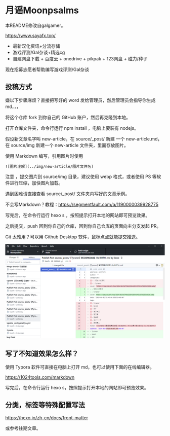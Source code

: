 # 月谣Moonpsalms

本README修改自galgamer。

https://www.sayafx.top/

 * 最新汉化资讯+分流存储
 * 游戏评测/Gal杂谈+精选cg
 * 自建网盘下载 + 百度云 + onedrive + pikpak + 123网盘 + 磁力/种子

现在招募志愿者帮助编写游戏评测/Gal杂谈



## 投稿方式

嫌以下步骤麻烦？直接把写好的 word 发给管理员，然后管理员会指导你生成 md，，，



将这个仓库 fork 到你自己的 GitHub 账户，然后再克隆到本地。

打开仓库文件夹，命令行运行 npm install ，电脑上要装有 nodejs。

假设新文章名字叫 new-article，在 source/_post/ 新建 一个 new-article.md，在 source/img 新建一个 new-article 文件夹，里面存放图片。

使用 Markdown 编写，引用图片时使用

```
![图片注解](../img/new-article/图片文件名)
```

注意 ，提交图片到 source/img 目录，建议使用 webp 格式，或者使用 PS 等软件进行压缩，加快图片加载。

遇到困难请直接查看 source/_post/ 文件夹内写好的文章示例。

不会写Markdown？教程：https://segmentfault.com/a/1190000039928775



写完后，在命令行运行 hexo s ，按照提示打开本地的网站即可预览效果。

之后提交，push 回到你自己的仓库，回到你自己仓库的页面向主分支发起 PR。



Git 太难用？可以用 Github Desktop 软件，鼠标点点就能提交推送。

![Github Desktop 截图](https://github.com/Moonpsalms-org/.github/raw/main/profile/github.png)

## 写了不知道效果怎么样？

使用 Typora 软件可直接在电脑上打开 md，也可以使用下面的在线编辑器。

https://1024tools.com/markdown

写完后，在命令行运行 hexo s，按照提示打开本地的网站即可预览效果。

## 分类，标签等特殊配置写法

https://hexo.io/zh-cn/docs/front-matter

或参考往期文章。